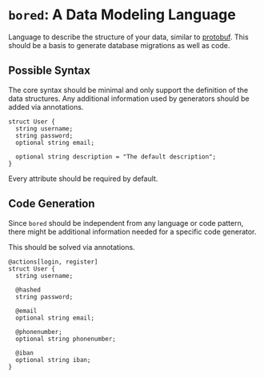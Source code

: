 # `bored`: A Data Modeling Language

Language to describe the structure of your data, similar to [protobuf].
This should be a basis to generate database migrations as well as code.

## Possible Syntax

The core syntax should be minimal and only support the definition of the
data structures.
Any additional information used by generators should be
added via annotations.

```
struct User {
  string username;
  string password;
  optional string email;

  optional string description = "The default description";
}
```

Every attribute should be required by default.

## Code Generation

Since `bored` should be independent from any language or code pattern,
there might be additional information needed for a specific code generator.

This should be solved via annotations.

```
@actions[login, register]
struct User {
  string username;

  @hashed
  string password;

  @email
  optional string email;

  @phonenumber;
  optional string phonenumber;

  @iban
  optional string iban;
}
```

[protobuf]: https://developers.google.com/protocol-buffers/
